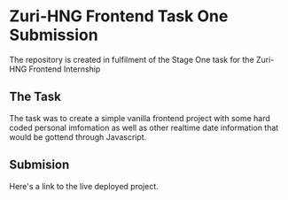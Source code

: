 # Zuri-HNG Frontend Task One Submission

The repository is created in fulfilment of the Stage One task for the Zuri-HNG Frontend Internship

## The Task

The task was to create a simple vanilla frontend project with some hard coded personal imfomation as well as other realtime date information that would be gottend through Javascript.

## Submision

Here's a link to the live deployed project.